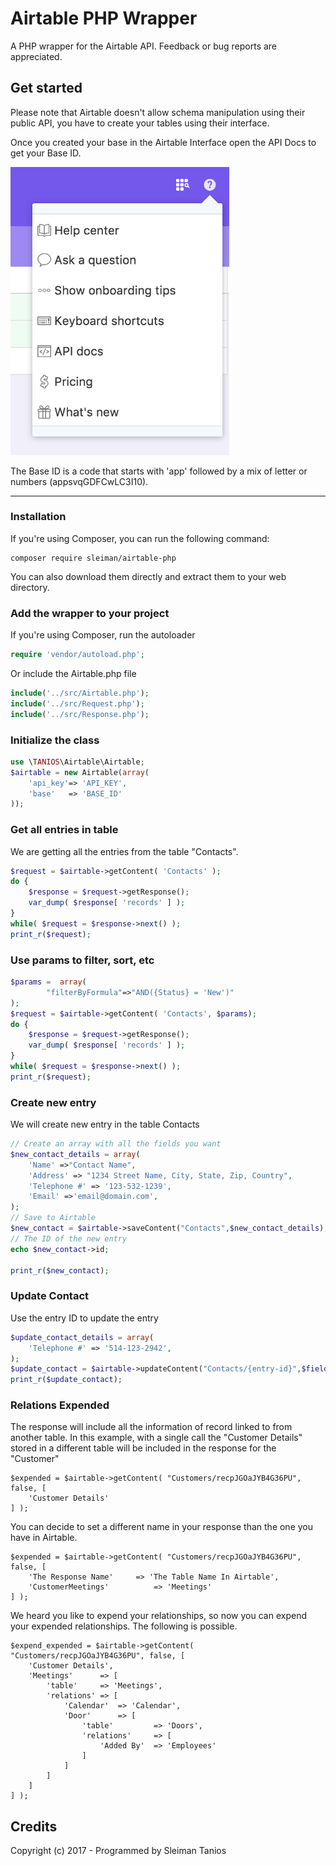 # Airtable PHP Wrapper
A PHP wrapper for the Airtable API. Feedback or bug reports are appreciated.


## Get started

Please note that Airtable doesn't allow schema manipulation using their public API, you have to create your tables using their interface.

Once you created your base in the Airtable Interface open the API Docs to get your Base ID.


<img src="example/img/api-doc-b.png" alt="API Doc Airtable"  width="350">

The Base ID is a code that starts with 'app' followed by a mix of letter or numbers (appsvqGDFCwLC3I10).

---

### Installation

If you're using Composer, you can run the following command:
```
composer require sleiman/airtable-php
```
You can also download them directly and extract them to your web directory.


### Add the wrapper to your project
If you're using Composer, run the autoloader
```php
require 'vendor/autoload.php';
```
Or include the Airtable.php file

```php
include('../src/Airtable.php');
include('../src/Request.php');
include('../src/Response.php');
```
### Initialize the class
```php
use \TANIOS\Airtable\Airtable;
$airtable = new Airtable(array(
	'api_key'=> 'API_KEY',
	'base'   => 'BASE_ID'
));
```
### Get all entries in table
We are getting all the entries from the table "Contacts". 
```php
$request = $airtable->getContent( 'Contacts' );
do {
    $response = $request->getResponse();
    var_dump( $response[ 'records' ] );
}
while( $request = $response->next() );
print_r($request);
```
### Use params to filter, sort, etc
```php
$params =  array(
		"filterByFormula"=>"AND({Status} = 'New')"
);
$request = $airtable->getContent( 'Contacts', $params);
do {
    $response = $request->getResponse();
    var_dump( $response[ 'records' ] );
}
while( $request = $response->next() );
print_r($request);
```
### Create new entry
We will create new entry in the table Contacts
```php
// Create an array with all the fields you want 
$new_contact_details = array(
	'Name' =>"Contact Name",
	'Address' => "1234 Street Name, City, State, Zip, Country",
	'Telephone #' => '123-532-1239',
	'Email' =>'email@domain.com',
);
// Save to Airtable
$new_contact = $airtable->saveContent("Contacts",$new_contact_details);
// The ID of the new entry
echo $new_contact->id;

print_r($new_contact);
```

### Update Contact
Use the entry ID to update the entry
```php
$update_contact_details = array(
	'Telephone #' => '514-123-2942',
);
$update_contact = $airtable->updateContent("Contacts/{entry-id}",$fields);
print_r($update_contact);
```
### Relations Expended
The response will include all the information of record linked to from another table.
In this example, with a single call the "Customer Details" stored in a different table will be included in the response for the "Customer"
```
$expended = $airtable->getContent( "Customers/recpJGOaJYB4G36PU", false, [
    'Customer Details'
] );
```

You can decide to set a different name in your response than the one you have in Airtable. 
```
$expended = $airtable->getContent( "Customers/recpJGOaJYB4G36PU", false, [
    'The Response Name' 	=> 'The Table Name In Airtable',
    'CustomerMeetings'  		=> 'Meetings'
] );
```
We heard you like to expend your relationships, so now you can expend your expended relationships.
The following is possible.
```
$expend_expended = $airtable->getContent( "Customers/recpJGOaJYB4G36PU", false, [
    'Customer Details',
    'Meetings'      => [
        'table'     => 'Meetings',
        'relations' => [
            'Calendar'  => 'Calendar',
            'Door'      => [
                'table'         => 'Doors',
                'relations'     => [
                    'Added By'  => 'Employees'
                ]
            ]
        ]
    ]
] );
```

## Credits

Copyright (c) 2017 - Programmed by Sleiman Tanios
